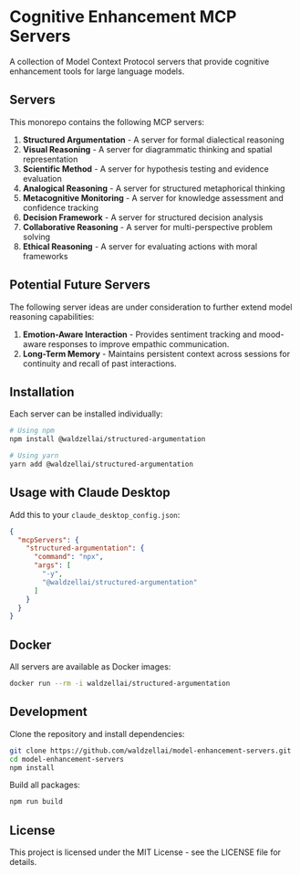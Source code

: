 # Cognitive Enhancement MCP Servers

A collection of Model Context Protocol servers that provide cognitive enhancement tools for large language models.

## Servers

This monorepo contains the following MCP servers:

1. **Structured Argumentation** - A server for formal dialectical reasoning
2. **Visual Reasoning** - A server for diagrammatic thinking and spatial representation
3. **Scientific Method** - A server for hypothesis testing and evidence evaluation
4. **Analogical Reasoning** - A server for structured metaphorical thinking
5. **Metacognitive Monitoring** - A server for knowledge assessment and confidence tracking
6. **Decision Framework** - A server for structured decision analysis
7. **Collaborative Reasoning** - A server for multi-perspective problem solving
8. **Ethical Reasoning** - A server for evaluating actions with moral frameworks

## Potential Future Servers

The following server ideas are under consideration to further extend model reasoning capabilities:

1. **Emotion-Aware Interaction** - Provides sentiment tracking and mood-aware responses to improve empathic communication.
2. **Long-Term Memory** - Maintains persistent context across sessions for continuity and recall of past interactions.


## Installation

Each server can be installed individually:

```bash
# Using npm
npm install @waldzellai/structured-argumentation

# Using yarn
yarn add @waldzellai/structured-argumentation
```

## Usage with Claude Desktop

Add this to your `claude_desktop_config.json`:

```json
{
  "mcpServers": {
    "structured-argumentation": {
      "command": "npx",
      "args": [
        "-y",
        "@waldzellai/structured-argumentation"
      ]
    }
  }
}
```

## Docker

All servers are available as Docker images:

```bash
docker run --rm -i waldzellai/structured-argumentation
```

## Development

Clone the repository and install dependencies:

```bash
git clone https://github.com/waldzellai/model-enhancement-servers.git
cd model-enhancement-servers
npm install
```

Build all packages:

```bash
npm run build
```

## License

This project is licensed under the MIT License - see the LICENSE file for details.